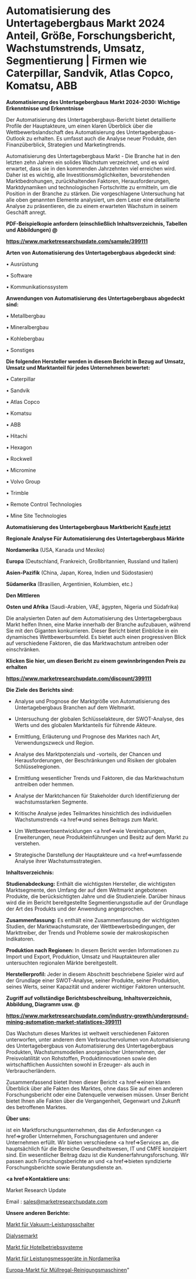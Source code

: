 # Automatisierung des Untertagebergbaus Markt 2024 Anteil, Größe, Forschungsbericht, Wachstumstrends, Umsatz, Segmentierung | Firmen wie Caterpillar, Sandvik, Atlas Copco, Komatsu, ABB

<strong>Automatisierung des Untertagebergbaus Markt 2024-2030: Wichtige Erkenntnisse und Erkenntnisse</strong>

Der Automatisierung des Untertagebergbaus-Bericht bietet detaillierte Profile der Hauptakteure, um einen klaren Überblick über die Wettbewerbslandschaft des Automatisierung des Untertagebergbaus-Outlook zu erhalten. Es umfasst auch die Analyse neuer Produkte, den Finanzüberblick, Strategien und Marketingtrends.

Automatisierung des Untertagebergbaus Markt - Die Branche hat in den letzten zehn Jahren ein solides Wachstum verzeichnet, und es wird erwartet, dass sie in den kommenden Jahrzehnten viel erreichen wird. Daher ist es wichtig, alle Investitionsmöglichkeiten, bevorstehenden Marktbedrohungen, zurückhaltenden Faktoren, Herausforderungen, Marktdynamiken und technologischen Fortschritte zu ermitteln, um die Position in der Branche zu stärken. Die vorgeschlagene Untersuchung hat alle oben genannten Elemente analysiert, um dem Leser eine detaillierte Analyse zu präsentieren, die zu einem erwarteten Wachstum in seinem Geschäft anregt.



<strong><b>PDF-Beispielkopie anfordern (einschließlich Inhaltsverzeichnis, Tabellen und Abbildungen) @ </b></strong>

<strong><a href=https://www.marketresearchupdate.com/sample/399111>

<strong>https://www.marketresearchupdate.com/sample/399111</u></a></strong></strong>



<strong>Arten von Automatisierung des Untertagebergbaus abgedeckt sind:</strong>

• Ausrüstung

• Software

• Kommunikationssystem



<strong>Anwendungen von Automatisierung des Untertagebergbaus abgedeckt sind:</strong>

• Metallbergbau

• Mineralbergbau

• Kohlebergbau

• Sonstiges



<strong>Die folgenden Hersteller werden in diesem Bericht in Bezug auf Umsatz, Umsatz und Marktanteil für jedes Unternehmen bewertet:</strong>

• Caterpillar

• Sandvik

• Atlas Copco

• Komatsu

• ABB

• Hitachi

• Hexagon

• Rockwell

• Micromine

• Volvo Group

• Trimble

• Remote Control Technologies

• Mine Site Technologies



<strong>Automatisierung des Untertagebergbaus Marktbericht <a href=https://www.marketresearchupdate.com/buynow/399111>Kaufe jetzt</a></strong>



<strong>Regionale Analyse Für Automatisierung des Untertagebergbaus Märkte</strong>



<strong>Nordamerika</strong> (USA, Kanada und Mexiko)



<strong>Europa</strong> (Deutschland, Frankreich, Großbritannien, Russland und Italien)



<strong>Asien-Pazifik</strong> (China, Japan, Korea, Indien und Südostasien)



<strong>Südamerika</strong> (Brasilien, Argentinien, Kolumbien, etc.)



<strong>Den Mittleren</strong> 

<strong>Osten und Afrika</strong> (Saudi-Arabien, VAE, ägypten, Nigeria und Südafrika)

Die analysierten Daten auf dem Automatisierung des Untertagebergbaus Markt helfen Ihnen, eine Marke innerhalb der Branche aufzubauen, während Sie mit den Giganten konkurrieren. Dieser Bericht bietet Einblicke in ein dynamisches Wettbewerbsumfeld. Es bietet auch einen progressiven Blick auf verschiedene Faktoren, die das Marktwachstum antreiben oder einschränken.



<strong>Klicken Sie hier, um diesen Bericht zu einem gewinnbringenden Preis zu erhalten
</strong>

<strong><a href=https://www.marketresearchupdate.com/discount/399111>https://www.marketresearchupdate.com/discount/399111</b></u></strong></a>



<strong>Die Ziele des Berichts sind:</strong>

- Analyse und Prognose der Marktgröße von Automatisierung des Untertagebergbaus Branchen auf dem Weltmarkt.

- Untersuchung der globalen Schlüsselakteure, der SWOT-Analyse, des Werts und des globalen Marktanteils für führende Akteure.

- Ermittlung, Erläuterung und Prognose des Marktes nach Art, Verwendungszweck und Region.

- Analyse des Marktpotenzials und -vorteils, der Chancen und Herausforderungen, der Beschränkungen und Risiken der globalen Schlüsselregionen.

- Ermittlung wesentlicher Trends und Faktoren, die das Marktwachstum antreiben oder hemmen.

- Analyse der Marktchancen für Stakeholder durch Identifizierung der wachstumsstarken Segmente.

- Kritische Analyse jedes Teilmarktes hinsichtlich des individuellen Wachstumstrends <a href=>und</a> seines Beitrags zum Markt.

- Um Wettbewerbsentwicklungen <a href=>wie</a> Vereinbarungen, Erweiterungen, neue Produkteinführungen und Besitz auf dem Markt zu verstehen.

- Strategische Darstellung der Hauptakteure und <a href=>umfas</a>sende Analyse ihrer Wachstumsstrategien.



<strong>Inhaltsverzeichnis:</strong>



<strong>Studienabdeckung:</strong> Enthält die wichtigsten Hersteller, die wichtigsten Marktsegmente, den Umfang der auf dem Weltmarkt angebotenen Produkte, die berücksichtigten Jahre und die Studienziele. Darüber hinaus wird die im Bericht bereitgestellte Segmentierungsstudie auf der Grundlage der Art des Produkts und der Anwendung angesprochen.



<strong>Zusammenfassung:</strong> Es enthält eine Zusammenfassung der wichtigsten Studien, der Marktwachstumsrate, der Wettbewerbsbedingungen, der Markttreiber, der Trends und Probleme sowie der makroskopischen Indikatoren.



<strong>Produktion nach Regionen:</strong> In diesem Bericht werden Informationen zu Import und Export, Produktion, Umsatz und Hauptakteuren aller untersuchten regionalen Märkte bereitgestellt.



<strong>Herstellerprofil:</strong> Jeder in diesem Abschnitt beschriebene Spieler wird auf der Grundlage einer SWOT-Analyse, seiner Produkte, seiner Produktion, seines Werts, seiner Kapazität und anderer wichtiger Faktoren untersucht.



<strong><b>Zugriff auf vollständige Berichtsbeschreibung, Inhaltsverzeichnis, Abbildung, Diagramm usw. @ </b></strong>

<strong><a href=https://www.marketresearchupdate.com/industry-growth/underground-mining-automation-market-statistices-399111>https://www.marketresearchupdate.com/industry-growth/underground-mining-automation-market-statistices-399111</a></strong>

Das Wachstum dieses Marktes ist weltweit verschiedenen Faktoren unterworfen, unter anderem dem Verbrauchervolumen von Automatisierung des Untertagebergbaus von Automatisierung des Untertagebergbaus Produkten, Wachstumsmodellen anorganischer Unternehmen, der Preisvolatilität von Rohstoffen, Produktinnovationen sowie den wirtschaftlichen Aussichten sowohl in Erzeuger- als auch in Verbraucherländern.

Zusammenfassend bietet Ihnen dieser Bericht <a href=>einen</a> klaren Überblick über alle Fakten des Marktes, ohne dass Sie auf einen anderen Forschungsbericht oder eine Datenquelle verweisen müssen. Unser Bericht bietet Ihnen alle Fakten über die Vergangenheit, Gegenwart und Zukunft des betroffenen Marktes.



<strong>Über uns:</strong>

 ist ein Marktforschungsunternehmen, das die Anforderungen <a href=>großer</a> Unternehmen, Forschungsagenturen und anderer Unternehmen erfüllt. Wir bieten verschiedene <a href=>Services</a> an, die hauptsächlich für die Bereiche Gesundheitswesen, IT und CMFE konzipiert sind. Ein wesentlicher Beitrag dazu ist die Kundenerfahrungsforschung. Wir passen auch Forschungsberichte an und <a href=>bieten</a> syndizierte Forschungsberichte sowie Beratungsdienste an.



<strong><a href=>Kontaktiere uns:</a></strong>

Market Research Update

Email : sales@marketresearchupdate.com



<strong>Unsere anderen Berichte:</strong>

<a href=https://www.linkedin.com/pulse/vacuum-circuit-breaker-market-analysis-understanding>Markt für Vakuum-Leistungsschalter</a>

<a href=https://www.linkedin.com/pulse/dialysis-market-size-growth-set-surge-significantly-during>Dialysemarkt</a>

<a href=https://www.linkedin.com/pulse/hotel-operating-system-market-2023-analysis-growth-drivers>Markt für Hotelbetriebssysteme</a>

<a href=https://www.linkedin.com/pulse/north-america-power-measuring-devices-market>Markt für Leistungsmessgeräte in Nordamerika</a>

<a href=https://www.linkedin.com/pulse/europe-trash-rack-cleaning-machine-market-new-report>Europa-Markt für Müllregal-Reinigungsmaschinen</a>"
